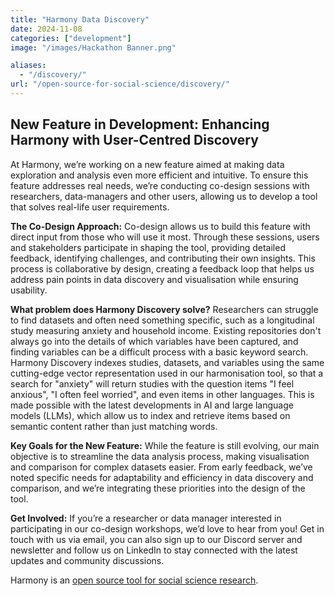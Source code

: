 ```yaml
---
title: "Harmony Data Discovery"
date: 2024-11-08
categories: ["development"]
image: "/images/Hackathon Banner.png"

aliases:
  - "/discovery/"
url: "/open-source-for-social-science/discovery/"
---
```


## New Feature in Development: Enhancing Harmony with User-Centred Discovery
At Harmony, we’re working on a new feature aimed at making data exploration and analysis even more efficient and intuitive. To ensure this feature addresses real needs, we’re conducting co-design sessions with researchers, data-managers and other users, allowing us to develop a tool that solves real-life user requirements.


**The Co-Design Approach:**
Co-design allows us to build this feature with direct input from those who will use it most. Through these sessions, users and stakeholders participate in shaping the tool, providing detailed feedback, identifying challenges, and contributing their own insights. This process is collaborative by design, creating a feedback loop that helps us address pain points in data discovery and visualisation while ensuring usability.


**What problem does Harmony Discovery solve?**
Researchers can struggle to find datasets and often need something specific, such as a longitudinal study measuring anxiety and household income. Existing repositories don't always go into the details of which variables have been captured, and finding variables can be a difficult process with a basic keyword search. Harmony Discovery indexes studies, datasets, and variables using the same cutting-edge vector representation used in our harmonisation tool, so that a search for "anxiety" will return studies with the question items "I feel anxious", "I often feel worried", and even items in other languages. This is made possible with the latest developments in AI and large language models (LLMs), which allow us to index and retrieve items based on semantic content rather than just matching words.


**Key Goals for the New Feature:**
While the feature is still evolving, our main objective is to streamline the data analysis process, making visualisation and comparison for complex datasets easier. From early feedback, we’ve noted specific needs for adaptability and efficiency in data discovery and comparison, and we’re integrating these priorities into the design of the tool. 

**Get Involved:**
If you’re a researcher or data manager interested in participating in our co-design workshops, we’d love to hear from you! Get in touch with us via email, you can also sign up to our Discord server and newsletter and follow us on LinkedIn to stay connected with the latest updates and community discussions.


Harmony is an [open source tool for social science research](/open-source-for-social-science/).
